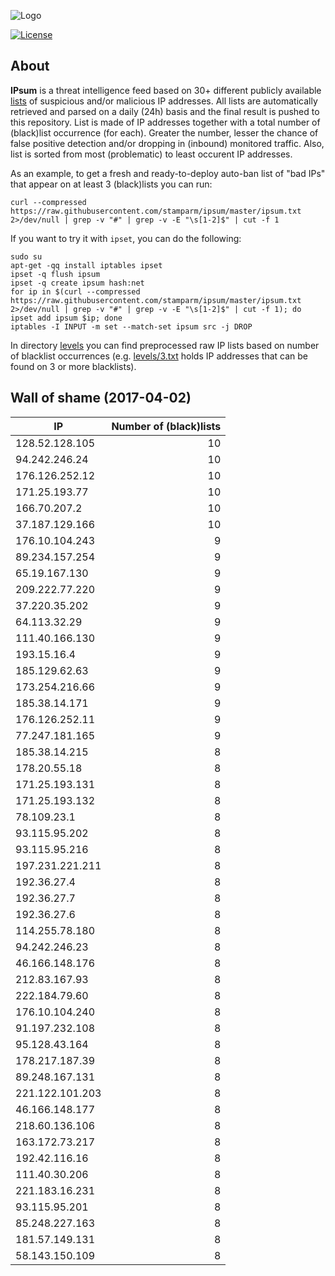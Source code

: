 ![Logo](logo.png)

[![License](https://img.shields.io/badge/license-Public_domain-red.svg)](https://wiki.creativecommons.org/wiki/Public_domain)

About
----

**IPsum** is a threat intelligence feed based on 30+ different publicly available [lists](https://github.com/stamparm/maltrail) of suspicious and/or malicious IP addresses. All lists are automatically retrieved and parsed on a daily (24h) basis and the final result is pushed to this repository. List is made of IP addresses together with a total number of (black)list occurrence (for each). Greater the number, lesser the chance of false positive detection and/or dropping in (inbound) monitored traffic. Also, list is sorted from most (problematic) to least occurent IP addresses.

As an example, to get a fresh and ready-to-deploy auto-ban list of "bad IPs" that appear on at least 3 (black)lists you can run:

```
curl --compressed https://raw.githubusercontent.com/stamparm/ipsum/master/ipsum.txt 2>/dev/null | grep -v "#" | grep -v -E "\s[1-2]$" | cut -f 1
```

If you want to try it with `ipset`, you can do the following:

```
sudo su
apt-get -qq install iptables ipset
ipset -q flush ipsum
ipset -q create ipsum hash:net
for ip in $(curl --compressed https://raw.githubusercontent.com/stamparm/ipsum/master/ipsum.txt 2>/dev/null | grep -v "#" | grep -v -E "\s[1-2]$" | cut -f 1); do ipset add ipsum $ip; done
iptables -I INPUT -m set --match-set ipsum src -j DROP
```

In directory [levels](levels) you can find preprocessed raw IP lists based on number of blacklist occurrences (e.g. [levels/3.txt](levels/3.txt) holds IP addresses that can be found on 3 or more blacklists).

Wall of shame (2017-04-02)
----

|IP|Number of (black)lists|
|---|--:|
128.52.128.105|10
94.242.246.24|10
176.126.252.12|10
171.25.193.77|10
166.70.207.2|10
37.187.129.166|10
176.10.104.243|9
89.234.157.254|9
65.19.167.130|9
209.222.77.220|9
37.220.35.202|9
64.113.32.29|9
111.40.166.130|9
193.15.16.4|9
185.129.62.63|9
173.254.216.66|9
185.38.14.171|9
176.126.252.11|9
77.247.181.165|9
185.38.14.215|8
178.20.55.18|8
171.25.193.131|8
171.25.193.132|8
78.109.23.1|8
93.115.95.202|8
93.115.95.216|8
197.231.221.211|8
192.36.27.4|8
192.36.27.7|8
192.36.27.6|8
114.255.78.180|8
94.242.246.23|8
46.166.148.176|8
212.83.167.93|8
222.184.79.60|8
176.10.104.240|8
91.197.232.108|8
95.128.43.164|8
178.217.187.39|8
89.248.167.131|8
221.122.101.203|8
46.166.148.177|8
218.60.136.106|8
163.172.73.217|8
192.42.116.16|8
111.40.30.206|8
221.183.16.231|8
93.115.95.201|8
85.248.227.163|8
181.57.149.131|8
58.143.150.109|8

